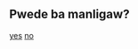 <!DOCTYPE html>
<html>
<head>
    <meta charset="utf-8">
    <meta http-equiv="X-UA-Compatible" content="
    IE=edge">
    <link rel="stylesheet" href="style.css">
</head>
<body>
    <div class="container">
        <div class="love">
            <h2>Pwede <span>ba</span> manligaw?</h2>
            <a id="yes" href="yes.html">yes</a>
            <a id="no" href="no.html">no</a>
        </div>
    </div>
</body>
</html>
